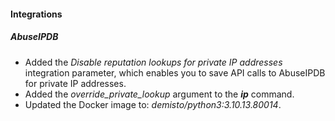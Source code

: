 #### Integrations
##### AbuseIPDB
- Added the *Disable reputation lookups for private IP addresses* integration parameter, which enables you to save API calls to AbuseIPDB for private IP addresses.
- Added the *override_private_lookup* argument to the  ***ip*** command.
- Updated the Docker image to: *demisto/python3:3.10.13.80014*.